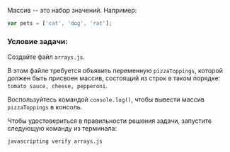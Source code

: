 Массив -- это набор значений. Например:

```js
var pets = ['cat', 'dog', 'rat'];
```

### Условие задачи:

Создайте файл `arrays.js`.

В этом файле требуется объявить переменную `pizzaToppings`, которой должен быть присвоен массив, состоящий из строк в таком порядке: `tomato sauce, cheese, pepperoni`.

Воспользуйтесь командой `console.log()`, чтобы вывести массив `pizzaToppings` в консоль.

Чтобы удостовериться в правильности решения задачи, запустите следующую команду из терминала:

```bash
javascripting verify arrays.js
```
